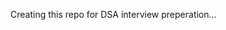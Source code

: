Creating this repo for DSA interview preperation...  
      
           
        
             
 
 
